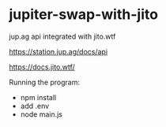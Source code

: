# jupiter-swap-with-jito
 jup.ag api integrated with jito.wtf
 
 https://station.jup.ag/docs/api
 
 https://docs.jito.wtf/

Running the program:

- npm install
- add .env
- node main.js

